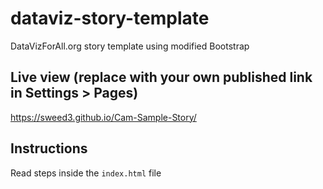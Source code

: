 # dataviz-story-template
DataVizForAll.org story template using modified Bootstrap

## Live view (replace with your own published link in Settings > Pages)
https://sweed3.github.io/Cam-Sample-Story/

## Instructions
Read steps inside the `index.html` file

